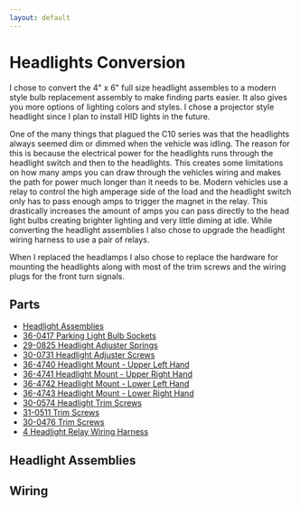 ```yaml
---
layout: default
---
```


# Headlights Conversion
I chose to convert the 4" x 6" full size headlight assembles to a modern style bulb replacement assembly to make finding parts easier. It also gives you more options of lighting colors and styles. I chose a projector style headlight since I plan to install HID lights in the future.

One of the many things that plagued the C10 series was that the headlights always seemed dim or dimmed when the vehicle was idling. The reason for this is because the electrical power for the headlights runs through the headlight switch and then to the headlights. This creates some limitations on how many amps you can draw through the vehicles wiring and makes the path for power much longer than it needs to be. Modern vehicles use a relay to control the high amperage side of the load and the headlight switch only has to pass enough amps to trigger the magnet in the relay. This drastically increases the amount of amps you can pass directly to the head light bulbs creating brighter lighting and very little diming at idle. While converting the headlight assemblies I also chose to upgrade the headlight wiring harness to use a pair of relays.

When I replaced the headlamps I also chose to replace the hardware for mounting the headlights along with most of the trim screws and the wiring plugs for the front turn signals.

## Parts
* [Headlight Assemblies](https://www.octanelighting.com/auto-lighting/headlights/4x6-headlights/4x6-black-projector-crystal-clear-glass-halogen-h-set-ol-138-black-60w-sw-2.html)
* [36-0417 Parking Light Bulb Sockets](https://www.lmctruck.com/1973-87-chevy-gmc/cc-1983-88-parklight-models-with-dual-headlights)
* [29-0825 Headlight Adjuster Springs](https://www.lmctruck.com/1973-87-chevy-gmc/cc-1981-87-dual-headlight)
* [30-0731 Headlight Adjuster Screws](https://www.lmctruck.com/1973-87-chevy-gmc/cc-1981-87-dual-headlight)
* [36-4740 Headlight Mount - Upper Left Hand](https://www.lmctruck.com/1973-87-chevy-gmc/cc-1981-87-dual-headlight)
* [36-4741 Headlight Mount - Upper Right Hand](https://www.lmctruck.com/1973-87-chevy-gmc/cc-1981-87-dual-headlight)
* [36-4742 Headlight Mount - Lower Left Hand](https://www.lmctruck.com/1973-87-chevy-gmc/cc-1981-87-dual-headlight)
* [36-4743 Headlight Mount - Lower Right Hand](https://www.lmctruck.com/1973-87-chevy-gmc/cc-1981-87-dual-headlight)
* [30-0574 Headlight Trim Screws](https://www.lmctruck.com/1973-87-chevy-gmc/cc-1981-87-dual-headlight)
* [31-0511 Trim Screws](https://www.lmctruck.com/1973-87-chevy-gmc/cc-1985-87-grille-and-components-with-dual-headlights-gmc)
* [30-0476 Trim Screws](https://www.lmctruck.com/1973-87-chevy-gmc/cc-1985-87-grille-and-components-with-dual-headlights-gmc)
* [4 Headlight Relay Wiring Harness](https://www.amazon.com/gp/product/B00GNU37QU/ref=ppx_yo_dt_b_search_asin_title?ie=UTF8&psc=1)

## Headlight Assemblies


## Wiring